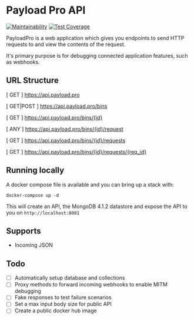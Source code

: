 # Payload Pro API

[![Maintainability](https://api.codeclimate.com/v1/badges/a2b86c9814643d6cc55a/maintainability)](https://codeclimate.com/github/PayloadPro/pro.payload.api/maintainability)
[![Test Coverage](https://api.codeclimate.com/v1/badges/a2b86c9814643d6cc55a/test_coverage)](https://codeclimate.com/github/PayloadPro/pro.payload.api/test_coverage)

PayloadPro is a web application which gives you endpoints to send HTTP requests to and view the contents of the request.

It's primary purpose is for debugging connected application features, such as webhooks.

## URL Structure

[ GET ] https://api.payload.pro

[ GET|POST ] https://api.payload.pro/bins

[ GET ] https://api.payload.pro/bins/{id}

[ ANY ] https://api.payload.pro/bins/{id}/request

[ GET ] https://api.payload.pro/bins/{id}/requests

[ GET ] https://api.payload.pro/bins/{id}/requests/{req_id}

## Running locally

A docker compose file is available and you can bring up a stack with:

```
docker-compose up -d
```

This will create an API, the MongoDB 4.1.2 datastore and expose the API to you on `http://localhost:8081`

## Supports

 - Incoming JSON

## Todo

 - [ ] Automatically setup database and collections
 - [ ] Proxy methods to forward incoming webhooks to enable MITM debugging
 - [ ] Fake responses to test failure scenarios
 - [ ] Set a max input body size for public API
 - [ ] Create a public docker hub image
